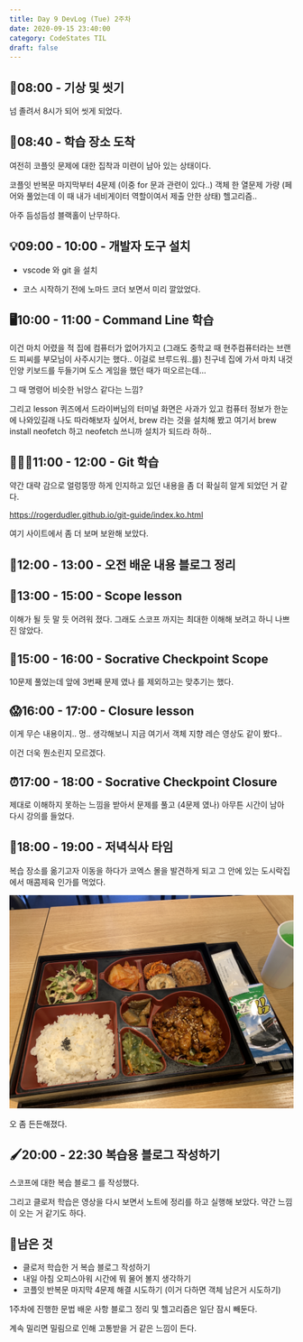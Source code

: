 ```yaml
---
title: Day 9 DevLog (Tue) 2주차
date: 2020-09-15 23:40:00
category: CodeStates TIL
draft: false
---
```


## 🛀08:00 - 기상 및 씻기

넘 졸려서 8시가 되어 씻게 되었다.

## 👟08:40 - 학습 장소 도착

여전히 코플잇 문제에 대한 집착과 미련이 남아 있는 상태이다.

코플잇 반복문 마지막부터 4문제 (이중 for 문과 관련이 있다..)
객체 한 열문제 가량 (페어와 풀었는데 이 때 내가 네비게이터 역할이여서 제출 안한 상태)
헬고리즘..

아주 듬성듬성 블랙홀이 난무하다.

## 💡09:00 - 10:00 - 개발자 도구 설치

- vscode 와 git 을 설치

- 코스 시작하기 전에 노마드 코더 보면서 미리 깔았었다.

## 🖥10:00 - 11:00 - Command Line 학습

이건 마치 어렸을 적 집에 컴퓨터가 없어가지고 (그래도 중학교 때 현주컴퓨터라는 브랜드 피씨를 부모님이 사주시기는 했다.. 이걸로 브루드워..를) 친구네 집에 가서 마치 내것인양 키보드를 두들기며 도스 게임을 했던 때가 떠오르는데...

그 때 명령어 비슷한 뉘앙스 같다는 느낌?

그리고 lesson 퀴즈에서 드라이버님의 터미널 화면은 사과가 있고 컴퓨터 정보가 한눈에 나와있길래 나도 따라해보자 싶어서, brew 라는 것을 설치해 봤고 여기서 brew install neofetch 하고 neofetch 쓰니까 설치가 되드라 하하..

## 🙇🏻‍♂️11:00 - 12:00 - Git 학습

약간 대략 감으로 얼렁뚱땅 하게 인지하고 있던 내용을 좀 더 확실히 알게 되었던 거 같다.

https://rogerdudler.github.io/git-guide/index.ko.html

여기 사이트에서 좀 더 보며 보완해 보았다.

## 👝12:00 - 13:00 - 오전 배운 내용 블로그 정리

## 🌈13:00 - 15:00 - Scope lesson

이해가 될 듯 말 듯 어려워 졌다. 그래도 스코프 까지는 최대한 이해해 보려고 하니 나쁘진 않았다.

## 📝15:00 - 16:00 - Socrative Checkpoint Scope

10문제 풀었는데 앞에 3번째 문제 였나 를 제외하고는 맞추기는 했다.

## 😱16:00 - 17:00 - Closure lesson

이게 무슨 내용이지.. 멍..
생각해보니 지금 여기서 객체 지향 레슨 영상도 같이 봤다..

이건 더욱 뭔소린지 모르겠다.

## ⏰17:00 - 18:00 - Socrative Checkpoint Closure

제대로 이해하지 못하는 느낌을 받아서 문제를 풀고 (4문제 였나) 아무튼 시간이 남아 다시 강의를 들었다.

## 🍱18:00 - 19:00 - 저녁식사 타임

복습 장소를 옮기고자 이동을 하다가 코엑스 몰을 발견하게 되고 그 안에 있는 도시락집에서 매콤제육 인가를 먹었다.

![](./images/0915_menu.jpeg)

오 좀 든든해졌다.

## 🖌20:00 - 22:30 복습용 블로그 작성하기

스코프에 대한 복습 블로그 를 작성했다.

그리고 클로저 학습은 영상을 다시 보면서 노트에 정리를 하고 실행해 보았다.
약간 느낌이 오는 거 같기도 하다.

## 🤪남은 것

- 클로저 학습한 거 복습 블로그 작성하기
- 내일 아침 오피스아워 시간에 뭐 물어 볼지 생각하기
- 코플잇 반복문 마지막 4문제 해결 시도하기 (이거 다하면 객체 남은거 시도하기)

1주차에 진행한 문법 배운 사항 블로그 정리 및 헬고리즘은 일단 잠시 빼둔다.

계속 밀리면 밀림으로 인해 고통받을 거 같은 느낌이 든다.
